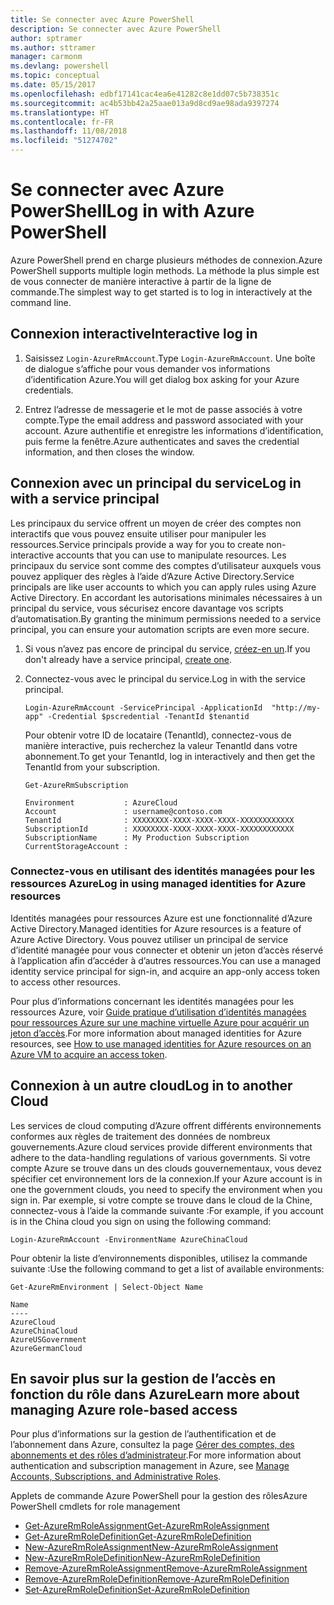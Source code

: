 ```yaml
---
title: Se connecter avec Azure PowerShell
description: Se connecter avec Azure PowerShell
author: sptramer
ms.author: sttramer
manager: carmonm
ms.devlang: powershell
ms.topic: conceptual
ms.date: 05/15/2017
ms.openlocfilehash: edbf17141cac4ea6e41282c8e1dd07c5b738351c
ms.sourcegitcommit: ac4b53bb42a25aae013a9d8cd9ae98ada9397274
ms.translationtype: HT
ms.contentlocale: fr-FR
ms.lasthandoff: 11/08/2018
ms.locfileid: "51274702"
---
```

# <a name="log-in-with-azure-powershell"></a><span data-ttu-id="593bf-103">Se connecter avec Azure PowerShell</span><span class="sxs-lookup"><span data-stu-id="593bf-103">Log in with Azure PowerShell</span></span>

<span data-ttu-id="593bf-104">Azure PowerShell prend en charge plusieurs méthodes de connexion.</span><span class="sxs-lookup"><span data-stu-id="593bf-104">Azure PowerShell supports multiple login methods.</span></span> <span data-ttu-id="593bf-105">La méthode la plus simple est de vous connecter de manière interactive à partir de la ligne de commande.</span><span class="sxs-lookup"><span data-stu-id="593bf-105">The simplest way to get started is to log in interactively at the command line.</span></span>

## <a name="interactive-log-in"></a><span data-ttu-id="593bf-106">Connexion interactive</span><span class="sxs-lookup"><span data-stu-id="593bf-106">Interactive log in</span></span>

1. <span data-ttu-id="593bf-107">Saisissez `Login-AzureRmAccount`.</span><span class="sxs-lookup"><span data-stu-id="593bf-107">Type `Login-AzureRmAccount`.</span></span> <span data-ttu-id="593bf-108">Une boîte de dialogue s’affiche pour vous demander vos informations d’identification Azure.</span><span class="sxs-lookup"><span data-stu-id="593bf-108">You will get dialog box asking for your Azure credentials.</span></span>

2. <span data-ttu-id="593bf-109">Entrez l’adresse de messagerie et le mot de passe associés à votre compte.</span><span class="sxs-lookup"><span data-stu-id="593bf-109">Type the email address and password associated with your account.</span></span> <span data-ttu-id="593bf-110">Azure authentifie et enregistre les informations d’identification, puis ferme la fenêtre.</span><span class="sxs-lookup"><span data-stu-id="593bf-110">Azure authenticates and saves the credential information, and then closes the window.</span></span>

## <a name="log-in-with-a-service-principal"></a><span data-ttu-id="593bf-111">Connexion avec un principal du service</span><span class="sxs-lookup"><span data-stu-id="593bf-111">Log in with a service principal</span></span>

<span data-ttu-id="593bf-112">Les principaux du service offrent un moyen de créer des comptes non interactifs que vous pouvez ensuite utiliser pour manipuler les ressources.</span><span class="sxs-lookup"><span data-stu-id="593bf-112">Service principals provide a way for you to create non-interactive accounts that you can use to manipulate resources.</span></span> <span data-ttu-id="593bf-113">Les principaux du service sont comme des comptes d’utilisateur auxquels vous pouvez appliquer des règles à l’aide d’Azure Active Directory.</span><span class="sxs-lookup"><span data-stu-id="593bf-113">Service principals are like user accounts to which you can apply rules using Azure Active Directory.</span></span> <span data-ttu-id="593bf-114">En accordant les autorisations minimales nécessaires à un principal du service, vous sécurisez encore davantage vos scripts d’automatisation.</span><span class="sxs-lookup"><span data-stu-id="593bf-114">By granting the minimum permissions needed to a service principal, you can ensure your automation scripts are even more secure.</span></span>

1. <span data-ttu-id="593bf-115">Si vous n’avez pas encore de principal du service, [créez-en un](create-azure-service-principal-azureps.md).</span><span class="sxs-lookup"><span data-stu-id="593bf-115">If you don't already have a service principal, [create one](create-azure-service-principal-azureps.md).</span></span>

2. <span data-ttu-id="593bf-116">Connectez-vous avec le principal du service.</span><span class="sxs-lookup"><span data-stu-id="593bf-116">Log in with the service principal.</span></span>

    ```powershell-interactive
    Login-AzureRmAccount -ServicePrincipal -ApplicationId  "http://my-app" -Credential $pscredential -TenantId $tenantid
    ```

    <span data-ttu-id="593bf-117">Pour obtenir votre ID de locataire (TenantId), connectez-vous de manière interactive, puis recherchez la valeur TenantId dans votre abonnement.</span><span class="sxs-lookup"><span data-stu-id="593bf-117">To get your TenantId, log in interactively and then get the TenantId from your subscription.</span></span>

    ```powershell-interactive
    Get-AzureRmSubscription
    ```

    ```output
    Environment           : AzureCloud
    Account               : username@contoso.com
    TenantId              : XXXXXXXX-XXXX-XXXX-XXXX-XXXXXXXXXXXX
    SubscriptionId        : XXXXXXXX-XXXX-XXXX-XXXX-XXXXXXXXXXXX
    SubscriptionName      : My Production Subscription
    CurrentStorageAccount :
    ```

### <a name="log-in-using-managed-identities-for-azure-resources"></a><span data-ttu-id="593bf-118">Connectez-vous en utilisant des identités managées pour les ressources Azure</span><span class="sxs-lookup"><span data-stu-id="593bf-118">Log in using managed identities for Azure resources</span></span>

<span data-ttu-id="593bf-119">Identités managées pour ressources Azure est une fonctionnalité d’Azure Active Directory.</span><span class="sxs-lookup"><span data-stu-id="593bf-119">Managed identities for Azure resources is a feature of Azure Active Directory.</span></span> <span data-ttu-id="593bf-120">Vous pouvez utiliser un principal de service d’identité managée pour vous connecter et obtenir un jeton d’accès réservé à l’application afin d’accéder à d’autres ressources.</span><span class="sxs-lookup"><span data-stu-id="593bf-120">You can use a managed identity service principal for sign-in, and acquire an app-only access token to access other resources.</span></span>

<span data-ttu-id="593bf-121">Pour plus d’informations concernant les identités managées pour les ressources Azure, voir [Guide pratique d’utilisation d’identités managées pour ressources Azure sur une machine virtuelle Azure pour acquérir un jeton d’accès](/azure/active-directory/managed-identities-azure-resources/how-to-use-vm-token).</span><span class="sxs-lookup"><span data-stu-id="593bf-121">For more information about managed identities for Azure resources, see [How to use managed identities for Azure resources on an Azure VM to acquire an access token](/azure/active-directory/managed-identities-azure-resources/how-to-use-vm-token).</span></span>

## <a name="log-in-to-another-cloud"></a><span data-ttu-id="593bf-122">Connexion à un autre cloud</span><span class="sxs-lookup"><span data-stu-id="593bf-122">Log in to another Cloud</span></span>

<span data-ttu-id="593bf-123">Les services de cloud computing d’Azure offrent différents environnements conformes aux règles de traitement des données de nombreux gouvernements.</span><span class="sxs-lookup"><span data-stu-id="593bf-123">Azure cloud services provide different environments that adhere to the data-handling regulations of various governments.</span></span> <span data-ttu-id="593bf-124">Si votre compte Azure se trouve dans un des clouds gouvernementaux, vous devez spécifier cet environnement lors de la connexion.</span><span class="sxs-lookup"><span data-stu-id="593bf-124">If your Azure account is in one the government clouds, you need to specify the environment when you sign in.</span></span> <span data-ttu-id="593bf-125">Par exemple, si votre compte se trouve dans le cloud de la Chine, connectez-vous à l’aide la commande suivante :</span><span class="sxs-lookup"><span data-stu-id="593bf-125">For example, if you account is in the China cloud you sign on using the following command:</span></span>

```powershell-interactive
Login-AzureRmAccount -EnvironmentName AzureChinaCloud
```

<span data-ttu-id="593bf-126">Pour obtenir la liste d’environnements disponibles, utilisez la commande suivante :</span><span class="sxs-lookup"><span data-stu-id="593bf-126">Use the following command to get a list of available environments:</span></span>

```powershell-interactive
Get-AzureRmEnvironment | Select-Object Name
```

```output
Name
----
AzureCloud
AzureChinaCloud
AzureUSGovernment
AzureGermanCloud
```

## <a name="learn-more-about-managing-azure-role-based-access"></a><span data-ttu-id="593bf-127">En savoir plus sur la gestion de l’accès en fonction du rôle dans Azure</span><span class="sxs-lookup"><span data-stu-id="593bf-127">Learn more about managing Azure role-based access</span></span>

<span data-ttu-id="593bf-128">Pour plus d’informations sur la gestion de l’authentification et de l’abonnement dans Azure, consultez la page [Gérer des comptes, des abonnements et des rôles d’administrateur](/azure/active-directory/role-based-access-control-configure).</span><span class="sxs-lookup"><span data-stu-id="593bf-128">For more information about authentication and subscription management in Azure, see [Manage Accounts, Subscriptions, and Administrative Roles](/azure/active-directory/role-based-access-control-configure).</span></span>

<span data-ttu-id="593bf-129">Applets de commande Azure PowerShell pour la gestion des rôles</span><span class="sxs-lookup"><span data-stu-id="593bf-129">Azure PowerShell cmdlets for role management</span></span>

* [<span data-ttu-id="593bf-130">Get-AzureRmRoleAssignment</span><span class="sxs-lookup"><span data-stu-id="593bf-130">Get-AzureRmRoleAssignment</span></span>](/powershell/module/AzureRM.Resources/Get-AzureRmRoleAssignment)
* [<span data-ttu-id="593bf-131">Get-AzureRmRoleDefinition</span><span class="sxs-lookup"><span data-stu-id="593bf-131">Get-AzureRmRoleDefinition</span></span>](/powershell/module/AzureRM.Resources/Get-AzureRmRoleDefinition)
* [<span data-ttu-id="593bf-132">New-AzureRmRoleAssignment</span><span class="sxs-lookup"><span data-stu-id="593bf-132">New-AzureRmRoleAssignment</span></span>](/powershell/module/AzureRM.Resources/New-AzureRmRoleAssignment)
* [<span data-ttu-id="593bf-133">New-AzureRmRoleDefinition</span><span class="sxs-lookup"><span data-stu-id="593bf-133">New-AzureRmRoleDefinition</span></span>](/powershell/module/AzureRM.Resources/New-AzureRmRoleDefinition)
* [<span data-ttu-id="593bf-134">Remove-AzureRmRoleAssignment</span><span class="sxs-lookup"><span data-stu-id="593bf-134">Remove-AzureRmRoleAssignment</span></span>](/powershell/module/AzureRM.Resources/Remove-AzureRmRoleAssignment)
* [<span data-ttu-id="593bf-135">Remove-AzureRmRoleDefinition</span><span class="sxs-lookup"><span data-stu-id="593bf-135">Remove-AzureRmRoleDefinition</span></span>](/powershell/module/AzureRM.Resources/Remove-AzureRmRoleDefinition)
* [<span data-ttu-id="593bf-136">Set-AzureRmRoleDefinition</span><span class="sxs-lookup"><span data-stu-id="593bf-136">Set-AzureRmRoleDefinition</span></span>](/powershell/moduel/AzureRM.Resources/Set-AzureRmRoleDefinition)
